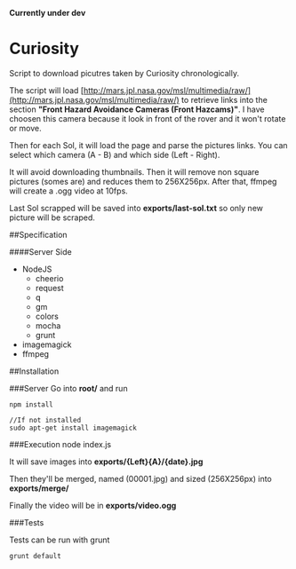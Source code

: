 **Currently under dev**

# Curiosity

Script to download picutres taken by Curiosity chronologically.

The script will load [http://mars.jpl.nasa.gov/msl/multimedia/raw/](http://mars.jpl.nasa.gov/msl/multimedia/raw/) to retrieve links into the section **"Front Hazard Avoidance Cameras (Front Hazcams)"**. I have choosen this camera because it look in front of the rover and it won't rotate or move.

Then for each Sol, it will load the page and parse the pictures links. You can select which camera (A - B) and which side (Left - Right).

It will avoid downloading thumbnails. Then it will remove non square pictures (somes are) and reduces them to 256X256px. After that, ffmpeg will create a .ogg video at 10fps.

Last Sol scrapped will be saved into **exports/last-sol.txt** so only new picture will be scraped.

##Specification

####Server Side
* NodeJS
    * cheerio
    * request
    * q
    * gm
    * colors
    * mocha
    * grunt
* imagemagick
* ffmpeg


##Installation

###Server
Go into **root/** and run

    npm install

	//If not installed
    sudo apt-get install imagemagick

###Execution
	node index.js

It will save images into **exports/{Left}{A}/{date}.jpg**

Then they'll be merged, named (00001.jpg) and sized (256X256px) into **exports/merge/**

Finally the video will be in **exports/video.ogg**

###Tests

Tests can be run with grunt

	grunt default
